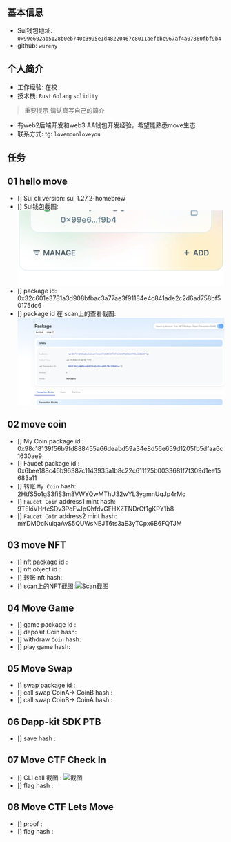 ## 基本信息
- Sui钱包地址: `0x99e602ab5128b0eb740c3995e1d48220467c8011aefbbc967af4a07860fbf9b4`
- github: `wureny`

## 个人简介
- 工作经验: 在校
- 技术栈: `Rust` `Golang` `solidity`
> 重要提示 请认真写自己的简介
- 有web2后端开发和web3 AA钱包开发经验，希望能熟悉move生态
- 联系方式: tg: `lovemoonloveyou` 

## 任务

##   01 hello move  
- [] Sui cli version: sui 1.27.2-homebrew
- [] Sui钱包截图: ![Sui钱包截图](./images/task1.png)
- [] package id: 0x32c601e3781a3d908bfbac3a77ae3f91184e4c841ade2c2d6ad758bf50175dc6
- [] package id 在 scan上的查看截图:![Scan截图](./images/task1(2).png)

##   02 move coin
- [] My Coin package id : 0x98c18139f56b9fd888455a66deabd59a34e8d56e659d1205fb5dfaa6c1630ae9
- [] Faucet package id : 0x6bee188c46b96387c1143935a1b8c22c611f25b0033681f7f309d1ee15683a11
- [] 转账 `My Coin` hash: 2HtfS5o1gS3fiS3m8VWYQwMThU32wYL3ygmnUqJp4rMo
- [] `Faucet Coin` address1 mint hash: 9TEkiVHrtcSDv3PqFvJpQhfdvGFHXZTNDrCf1gKPY1b8
- [] `Faucet Coin` address2 mint hash: mYDMDcNuiqaAvS5QUWsNEJT6ts3aE3yTCpx6B6FQTJM

##   03 move NFT
- [] nft package id :
- [] nft object id : 
- [] 转账 nft  hash:
- [] scan上的NFT截图:![Scan截图](./images/你的图片地址)

##   04 Move Game
- [] game package id :
- [] deposit Coin hash:
- [] withdraw `Coin` hash:
- [] play game hash:

##   05 Move Swap
- [] swap package id :
- [] call swap CoinA-> CoinB  hash :
- [] call swap CoinB-> CoinA  hash :

##   06 Dapp-kit SDK PTB
- [] save hash :

##   07 Move CTF Check In
- [] CLI call 截图 : ![截图](./images/你的图片地址)
- [] flag hash :

##   08 Move CTF Lets Move
- [] proof : 
- [] flag hash :
